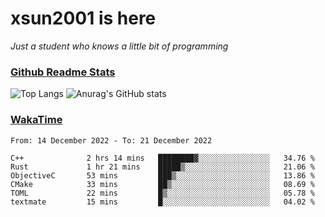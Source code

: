 # xsun2001 is here

*Just a student who knows a little bit of programming*

### [Github Readme Stats](https://github.com/anuraghazra/github-readme-stats)

![Top Langs](https://github-readme-stats.vercel.app/api/top-langs/?username=xsun2001&layout=compact&theme=radical) ![Anurag's GitHub stats](https://github-readme-stats.vercel.app/api?username=xsun2001&show_icons=true&theme=radical)

### [WakaTime](https://wakatime.com)

<!--START_SECTION:waka-->

```text
From: 14 December 2022 - To: 21 December 2022

C++              2 hrs 14 mins   ████████▓░░░░░░░░░░░░░░░░   34.76 %
Rust             1 hr 21 mins    █████▒░░░░░░░░░░░░░░░░░░░   21.06 %
ObjectiveC       53 mins         ███▒░░░░░░░░░░░░░░░░░░░░░   13.86 %
CMake            33 mins         ██▒░░░░░░░░░░░░░░░░░░░░░░   08.69 %
TOML             22 mins         █▒░░░░░░░░░░░░░░░░░░░░░░░   05.78 %
textmate         15 mins         █░░░░░░░░░░░░░░░░░░░░░░░░   04.02 %
```

<!--END_SECTION:waka-->
